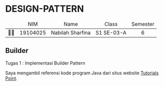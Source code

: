 # **DESIGN-PATTERN**

<table>
    <thead>
        <tr>
            <td></td>
            <td>NIM</td>
            <td>Name</td>
            <td>Class</td>
            <td>Semester</td>
        </tr>
    </thead>
    <tbody>
        <tr>
            <td>👩‍💻</td>
            <td>19104025</td>
            <td>Nabilah Sharfina</td>
            <td>S1 SE-03-A</td>
            <td>6</td>
        </tr>
    </tbody>
</table>

<style>
    td {
        text-align: center;
    }
</style>

## Builder 
<p> Tugas 1 : Implementasi Builder Pattern </p>
<p> Saya mengambil referensi kode program Java dari situs website
<a href="https://www.tutorialspoint.com/design_pattern/builder_pattern.htm">Tutorials Point</a>.